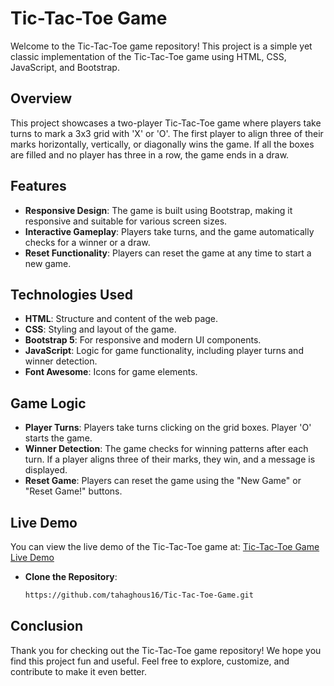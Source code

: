 # Tic-Tac-Toe Game

Welcome to the Tic-Tac-Toe game repository! This project is a simple yet classic implementation of the Tic-Tac-Toe game using HTML, CSS, JavaScript, and Bootstrap.

## Overview

This project showcases a two-player Tic-Tac-Toe game where players take turns to mark a 3x3 grid with 'X' or 'O'. The first player to align three of their marks horizontally, vertically, or diagonally wins the game. If all the boxes are filled and no player has three in a row, the game ends in a draw.

## Features

- **Responsive Design**: The game is built using Bootstrap, making it responsive and suitable for various screen sizes.
- **Interactive Gameplay**: Players take turns, and the game automatically checks for a winner or a draw.
- **Reset Functionality**: Players can reset the game at any time to start a new game.

## Technologies Used

- **HTML**: Structure and content of the web page.
- **CSS**: Styling and layout of the game.
- **Bootstrap 5**: For responsive and modern UI components.
- **JavaScript**: Logic for game functionality, including player turns and winner detection.
- **Font Awesome**: Icons for game elements.

## Game Logic

- **Player Turns**: Players take turns clicking on the grid boxes. Player 'O' starts the game.
- **Winner Detection**: The game checks for winning patterns after each turn. If a player aligns three of their marks, they win, and a message is displayed.
- **Reset Game**: Players can reset the game using the "New Game" or "Reset Game!" buttons.

## Live Demo

You can view the live demo of the Tic-Tac-Toe game at: [Tic-Tac-Toe Game Live Demo](https://66cb4589bab9882607397ecd--zingy-palmier-e88407.netlify.app/)



- **Clone the Repository**:

   ```bash
   https://github.com/tahaghous16/Tic-Tac-Toe-Game.git

## Conclusion

Thank you for checking out the Tic-Tac-Toe game repository! We hope you find this project fun and useful. Feel free to explore, customize, and contribute to make it even better.







